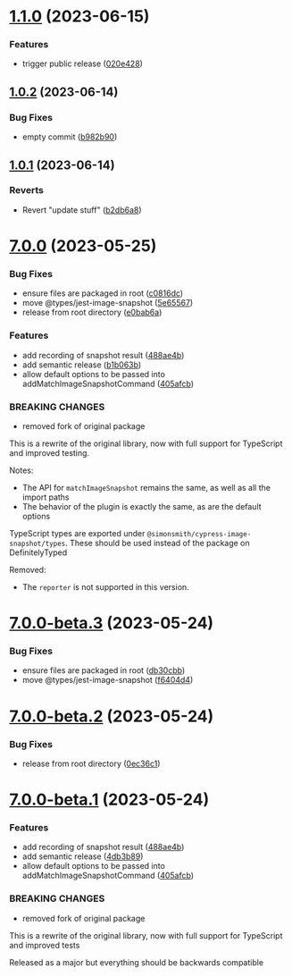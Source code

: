 # [1.1.0](https://github.com/emerson-eps/cypress-image-snapshot/compare/1.0.2...1.1.0) (2023-06-15)


### Features

* trigger public release ([020e428](https://github.com/emerson-eps/cypress-image-snapshot/commit/020e42819aa33388f9c54879242354f089d0820c))

## [1.0.2](https://github.com/emerson-eps/cypress-image-snapshot/compare/1.0.1...1.0.2) (2023-06-14)


### Bug Fixes

* empty commit ([b982b90](https://github.com/emerson-eps/cypress-image-snapshot/commit/b982b90c8d06b448507602a1618779186a92b964))

## [1.0.1](https://github.com/emerson-eps/cypress-image-snapshot/compare/1.0.0...1.0.1) (2023-06-14)


### Reverts

* Revert "update stuff" ([b2db6a8](https://github.com/emerson-eps/cypress-image-snapshot/commit/b2db6a83306e4d5fcc45f51da9d711f18f62e462))

# [7.0.0](https://github.com/simonsmith/cypress-image-snapshot/compare/6.1.1...7.0.0) (2023-05-25)


### Bug Fixes

* ensure files are packaged in root ([c0816dc](https://github.com/simonsmith/cypress-image-snapshot/commit/c0816dc9b3c809fc31fd9b147a3499a3e4e60f2d))
* move @types/jest-image-snapshot ([5e65567](https://github.com/simonsmith/cypress-image-snapshot/commit/5e65567d2a383f65860976213ebab9a86da3ff72))
* release from root directory ([e0bab6a](https://github.com/simonsmith/cypress-image-snapshot/commit/e0bab6ac3a28d70697cfc2941559b188e6a21cad))


### Features

* add recording of snapshot result ([488ae4b](https://github.com/simonsmith/cypress-image-snapshot/commit/488ae4be65267bb3547064becb864664a24f7846))
* add semantic release ([b1b063b](https://github.com/simonsmith/cypress-image-snapshot/commit/b1b063b3c31b33b25e0fb37e87048533c82a0139))
* allow default options to be passed into addMatchImageSnapshotCommand ([405afcb](https://github.com/simonsmith/cypress-image-snapshot/commit/405afcbd202adcb2665a5239120fb7d0fa02022b))


### BREAKING CHANGES

* removed fork of original package

This is a rewrite of the original library, now with full support for
TypeScript and improved testing.

Notes:

* The API for `matchImageSnapshot` remains the same, as well as all the
  import paths
* The behavior of the plugin is exactly the same, as are the default
  options

TypeScript types are exported under `@simonsmith/cypress-image-snapshot/types`.
These should be used instead of the package on DefinitelyTyped

Removed:
* The `reporter` is not supported in this version.

# [7.0.0-beta.3](https://github.com/simonsmith/cypress-image-snapshot/compare/7.0.0-beta.2...7.0.0-beta.3) (2023-05-24)


### Bug Fixes

* ensure files are packaged in root ([db30cbb](https://github.com/simonsmith/cypress-image-snapshot/commit/db30cbb901b52a88f7959fc1565260fadf3f058e))
* move @types/jest-image-snapshot ([f6404d4](https://github.com/simonsmith/cypress-image-snapshot/commit/f6404d444875efd4e42123dd80e3784c67ec86b1))

# [7.0.0-beta.2](https://github.com/simonsmith/cypress-image-snapshot/compare/7.0.0-beta.1...7.0.0-beta.2) (2023-05-24)


### Bug Fixes

* release from root directory ([0ec36c1](https://github.com/simonsmith/cypress-image-snapshot/commit/0ec36c13bd0ff478ee013f75fc94975a255c33dd))

# [7.0.0-beta.1](https://github.com/simonsmith/cypress-image-snapshot/compare/6.1.1...7.0.0-beta.1) (2023-05-24)


### Features

* add recording of snapshot result ([488ae4b](https://github.com/simonsmith/cypress-image-snapshot/commit/488ae4be65267bb3547064becb864664a24f7846))
* add semantic release ([4db3b89](https://github.com/simonsmith/cypress-image-snapshot/commit/4db3b89690c3e726689ee98f44fa528fcba233e2))
* allow default options to be passed into addMatchImageSnapshotCommand ([405afcb](https://github.com/simonsmith/cypress-image-snapshot/commit/405afcbd202adcb2665a5239120fb7d0fa02022b))


### BREAKING CHANGES

* removed fork of original package

This is a rewrite of the original library, now with full support for
TypeScript and improved tests

Released as a major but everything should be backwards compatible

